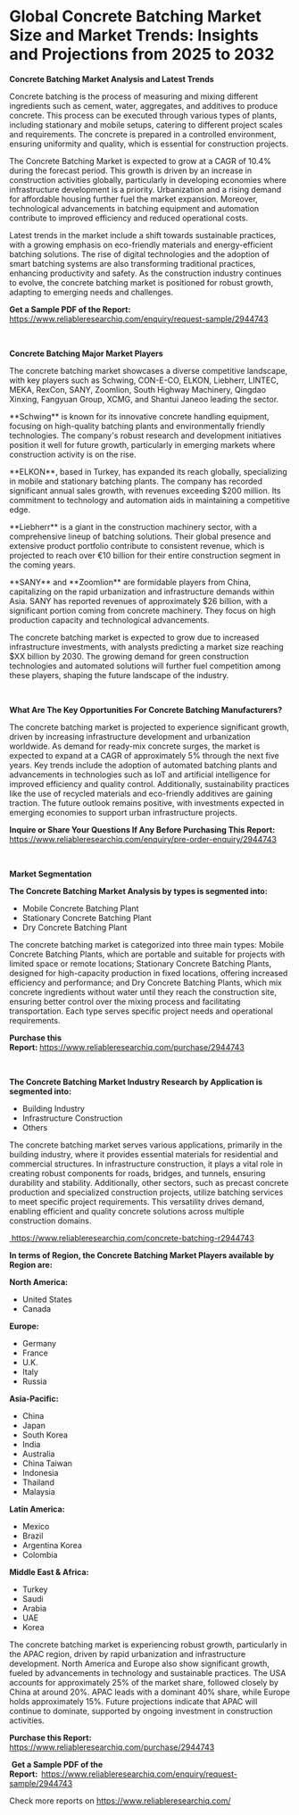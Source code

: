 <p><h1>Global Concrete Batching Market Size and Market Trends: Insights and Projections from 2025 to 2032</h1></p><p><strong>Concrete Batching Market Analysis and Latest Trends</strong></p>
<p><p>Concrete batching is the process of measuring and mixing different ingredients such as cement, water, aggregates, and additives to produce concrete. This process can be executed through various types of plants, including stationary and mobile setups, catering to different project scales and requirements. The concrete is prepared in a controlled environment, ensuring uniformity and quality, which is essential for construction projects.</p><p>The Concrete Batching Market is expected to grow at a CAGR of 10.4% during the forecast period. This growth is driven by an increase in construction activities globally, particularly in developing economies where infrastructure development is a priority. Urbanization and a rising demand for affordable housing further fuel the market expansion. Moreover, technological advancements in batching equipment and automation contribute to improved efficiency and reduced operational costs. </p><p>Latest trends in the market include a shift towards sustainable practices, with a growing emphasis on eco-friendly materials and energy-efficient batching solutions. The rise of digital technologies and the adoption of smart batching systems are also transforming traditional practices, enhancing productivity and safety. As the construction industry continues to evolve, the concrete batching market is positioned for robust growth, adapting to emerging needs and challenges.</p></p>
<p><strong>Get a Sample PDF of the Report:&nbsp;</strong> <a href="https://www.reliableresearchiq.com/enquiry/request-sample/2944743?utm_campaign=3053&utm_medium=2&utm_source=Github&utm_content=ia&utm_term=11032025&utm_id=concrete-batching">https://www.reliableresearchiq.com/enquiry/request-sample/2944743</a></p>
<p>&nbsp;</p>
<p><strong>Concrete Batching Major Market Players</strong></p>
<p><p>The concrete batching market showcases a diverse competitive landscape, with key players such as Schwing, CON-E-CO, ELKON, Liebherr, LINTEC, MEKA, RexCon, SANY, Zoomlion, South Highway Machinery, Qingdao Xinxing, Fangyuan Group, XCMG, and Shantui Janeoo leading the sector. </p><p>**Schwing** is known for its innovative concrete handling equipment, focusing on high-quality batching plants and environmentally friendly technologies. The company's robust research and development initiatives position it well for future growth, particularly in emerging markets where construction activity is on the rise.</p><p>**ELKON**, based in Turkey, has expanded its reach globally, specializing in mobile and stationary batching plants. The company has recorded significant annual sales growth, with revenues exceeding $200 million. Its commitment to technology and automation aids in maintaining a competitive edge.</p><p>**Liebherr** is a giant in the construction machinery sector, with a comprehensive lineup of batching solutions. Their global presence and extensive product portfolio contribute to consistent revenue, which is projected to reach over €10 billion for their entire construction segment in the coming years.</p><p>**SANY** and **Zoomlion** are formidable players from China, capitalizing on the rapid urbanization and infrastructure demands within Asia. SANY has reported revenues of approximately $26 billion, with a significant portion coming from concrete machinery. They focus on high production capacity and technological advancements.</p><p>The concrete batching market is expected to grow due to increased infrastructure investments, with analysts predicting a market size reaching $XX billion by 2030. The growing demand for green construction technologies and automated solutions will further fuel competition among these players, shaping the future landscape of the industry.</p></p>
<p>&nbsp;</p>
<p><strong>What Are The Key Opportunities For Concrete Batching Manufacturers?</strong></p>
<p><p>The concrete batching market is projected to experience significant growth, driven by increasing infrastructure development and urbanization worldwide. As demand for ready-mix concrete surges, the market is expected to expand at a CAGR of approximately 5% through the next five years. Key trends include the adoption of automated batching plants and advancements in technologies such as IoT and artificial intelligence for improved efficiency and quality control. Additionally, sustainability practices like the use of recycled materials and eco-friendly additives are gaining traction. The future outlook remains positive, with investments expected in emerging economies to support urban infrastructure projects.</p></p>
<p><strong>Inquire or Share Your Questions If Any Before Purchasing This Report:</strong> <a href="https://www.reliableresearchiq.com/enquiry/pre-order-enquiry/2944743?utm_campaign=3053&utm_medium=2&utm_source=Github&utm_content=ia&utm_term=11032025&utm_id=concrete-batching">https://www.reliableresearchiq.com/enquiry/pre-order-enquiry/2944743</a></p>
<p>&nbsp;</p>
<p><strong>Market Segmentation</strong></p>
<p><strong>The Concrete Batching Market Analysis by types is segmented into:</strong></p>
<p><ul><li>Mobile Concrete Batching Plant</li><li>Stationary Concrete Batching Plant</li><li>Dry Concrete Batching Plant</li></ul></p>
<p><p>The concrete batching market is categorized into three main types: Mobile Concrete Batching Plants, which are portable and suitable for projects with limited space or remote locations; Stationary Concrete Batching Plants, designed for high-capacity production in fixed locations, offering increased efficiency and performance; and Dry Concrete Batching Plants, which mix concrete ingredients without water until they reach the construction site, ensuring better control over the mixing process and facilitating transportation. Each type serves specific project needs and operational requirements.</p></p>
<p><strong>Purchase this Report:&nbsp;</strong><a href="https://www.reliableresearchiq.com/purchase/2944743?utm_campaign=3053&utm_medium=2&utm_source=Github&utm_content=ia&utm_term=11032025&utm_id=concrete-batching">https://www.reliableresearchiq.com/purchase/2944743</a></p>
<p>&nbsp;</p>
<p><strong>The Concrete Batching Market Industry Research by Application is segmented into:</strong></p>
<p><ul><li>Building Industry</li><li>Infrastructure Construction</li><li>Others</li></ul></p>
<p><p>The concrete batching market serves various applications, primarily in the building industry, where it provides essential materials for residential and commercial structures. In infrastructure construction, it plays a vital role in creating robust components for roads, bridges, and tunnels, ensuring durability and stability. Additionally, other sectors, such as precast concrete production and specialized construction projects, utilize batching services to meet specific project requirements. This versatility drives demand, enabling efficient and quality concrete solutions across multiple construction domains.</p></p>
<p><a href="https://www.reliableresearchiq.com/concrete-batching-r2944743?utm_campaign=3053&utm_medium=2&utm_source=Github&utm_content=ia&utm_term=11032025&utm_id=concrete-batching">&nbsp;https://www.reliableresearchiq.com/concrete-batching-r2944743</a></p>
<p><strong>In terms of Region, the Concrete Batching Market Players available by Region are:</strong></p>
<p>
    <p> <strong> North America: </strong>
        <ul>
            <li>United States</li>
            <li>Canada</li>
        </ul>
        </p> 
    <p> <strong> Europe: </strong>
        <ul>
            <li>Germany</li>
            <li>France</li>
            <li>U.K.</li>
            <li>Italy</li>
            <li>Russia</li>
        </ul>
        </p> 
    <p> <strong> Asia-Pacific: </strong>
        <ul>
            <li>China</li>
            <li>Japan</li>
            <li>South Korea</li>
            <li>India</li>
            <li>Australia</li>
            <li>China Taiwan</li>
            <li>Indonesia</li>
            <li>Thailand</li>
            <li>Malaysia</li>
        </ul>
        </p> 
    <p> <strong> Latin America: </strong>
        <ul>
            <li>Mexico</li>
            <li>Brazil</li>
            <li>Argentina Korea</li>
            <li>Colombia</li>
        </ul>
        </p> 
    <p> <strong> Middle East & Africa: </strong>
        <ul>
            <li>Turkey</li>
            <li>Saudi</li>
            <li>Arabia</li>
            <li>UAE</li>
            <li>Korea</li>
        </ul>
    </p>
    </p>
<p><p>The concrete batching market is experiencing robust growth, particularly in the APAC region, driven by rapid urbanization and infrastructure development. North America and Europe also show significant growth, fueled by advancements in technology and sustainable practices. The USA accounts for approximately 25% of the market share, followed closely by China at around 20%. APAC leads with a dominant 40% share, while Europe holds approximately 15%. Future projections indicate that APAC will continue to dominate, supported by ongoing investment in construction activities.</p></p>
<p><strong>Purchase this Report: </strong><a href="https://www.reliableresearchiq.com/purchase/2944743?utm_campaign=3053&utm_medium=2&utm_source=Github&utm_content=ia&utm_term=11032025&utm_id=concrete-batching">https://www.reliableresearchiq.com/purchase/2944743</a></p>
<p>&nbsp;<strong>Get a Sample PDF of the Report:&nbsp;&nbsp;</strong><a href="https://www.reliableresearchiq.com/enquiry/request-sample/2944743?utm_campaign=3053&utm_medium=2&utm_source=Github&utm_content=ia&utm_term=11032025&utm_id=concrete-batching">https://www.reliableresearchiq.com/enquiry/request-sample/2944743</a></p>
<p><strong></strong></p>
<p>Check more reports on <a href="https://www.reliableresearchiq.com/?utm_campaign=3053&utm_medium=2&utm_source=Github&utm_content=ia&utm_term=11032025&utm_id=concrete-batching">https://www.reliableresearchiq.com/</a></p>
